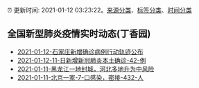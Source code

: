 :alarm_clock: 更新时间: 2021-01-12 03:23:22。[来源分类](../README.md)、[标签分类](../TAGS.md)、[时间分类](../TIMELINE.md)

## 全国新型肺炎疫情实时动态(丁香园)




- [2021-01-12-石家庄新增确诊病例行动轨迹公布](http://app.cctv.com/special/cportal/detail/arti/index.html?id=ArtiljEZHgsltJYa6Ph3Iask210112&isfromapp=1) 
- [2021-01-12-11-日新增新冠肺炎本土确诊-42-例](http://app.cctv.com/special/cportal/detail/arti/index.html?id=ArtiC17QTb57yOxao36LTxC3210112&isfromapp=1) 
- [2021-01-11-黑龙江一地封城，河北多地升为中风险](http://app.cctv.com/special/cportal/detail/arti/index.html?id=Artid9FJBSPvvBXErrTTYHp3210111&isfromapp=1) 
- [2021-01-11-北京一家-7-口感染，密接-432-人](http://app.cctv.com/special/cportal/detail/arti/index.html?id=ArtiRsVzmTffHdlYLwyKPZta210111&isfromapp=1) 